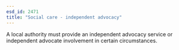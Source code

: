 ```yaml
---
esd_id: 2471
title: "Social care - independent advocacy"
---
```


A local authority must provide an independent advocacy service or independent advocate involvement in certain circumstances.

